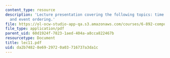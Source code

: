 ```yaml
---
content_type: resource
description: 'Lecture presentation covering the following topics: time marker disambiguation,
  and event ordering.'
file: https://ol-ocw-studio-app-qa.s3.amazonaws.com/courses/6-892-computational-models-of-discourse-spring-2004/da2b74828e6929720a03716737a3da1c_lec11.pdf
file_type: application/pdf
parent_uid: 60d1924f-7823-1aed-404a-a8cca822467b
resourcetype: Document
title: lec11.pdf
uid: da2b7482-8e69-2972-0a03-716737a3da1c
---
```

